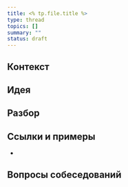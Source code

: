 ```yaml
---
title: <% tp.file.title %>
type: thread
topics: []
summary: ""
status: draft
---
```


## Контекст

## Идея

## Разбор

## Ссылки и примеры
- 

## Вопросы собеседований

